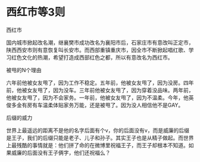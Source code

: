 # 西红市等3则

西红市 

国内城市掀起改名潮，继襄樊市成功改名为襄阳市后，石家庄市有意改叫正定市，陕西西安市则有意恢复叫长安市。而西部重镇重庆市，因全市不断掀起唱红歌、学习红色文化的热潮，希望打造成西部红色之都，所以有意改名为西红市。 

被甩的N个理由 

六年前他被女友甩了，因为工作不稳定。五年前，他被女友甩了，因为没房。四年前，他被女友甩了，因为没车。三年前他被女友甩了，因为穿着没品味。两年前，他被女友甩了，因为不会家务。一年前，他被女友甩了，因为不温柔。今年，他英俊多金有房有车温柔体贴家务万能，还是被甩了。因为没人相信他不是GAY。 

后缀的威力 

世界上最遥远的距离不是他的名字后面有个v，你的后面没有v，而是威廉的后缀是王子，我们的后缀只能是老子、儿子和孙子。其实王子也是从精子做起。而世界上最残酷的事情就是：他们拼了命的在微博里祝福王子，而王子却根本不知道。如果威廉的后面没有王子俩字，他们还祝福么？